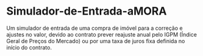 # Simulador-de-Entrada-aMORA
Um simulador de entrada de uma compra de imóvel para a correção e ajustes no valor, devido ao contrato prever reajuste anual pelo IGPM (Índice Geral de Preços do Mercado) ou por uma taxa de juros fixa definida no início do contrato.
